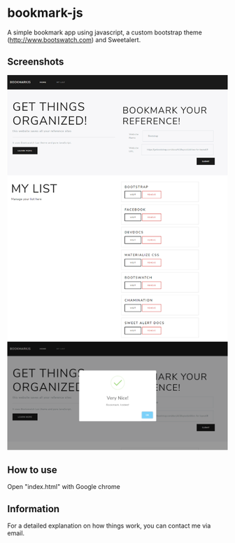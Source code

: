 # bookmark-js
A simple bookmark app using javascript, a custom bootstrap theme (http://www.bootswatch.com) and Sweetalert.

## Screenshots

<div align="center">
<img src="https://github.com/medinacharlesdan/bookmark-js/blob/master/screenshot1.png"> 
<img src="https://github.com/medinacharlesdan/bookmark-js/blob/master/screenshot2.png" >
</div>

## How to use
Open "index.html" with Google chrome

## Information

For a detailed explanation on how things work, you can contact me via email.

